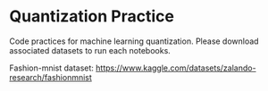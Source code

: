 # Quantization Practice
Code practices for machine learning quantization. Please download associated datasets to run each notebooks.

Fashion-mnist dataset: https://www.kaggle.com/datasets/zalando-research/fashionmnist
